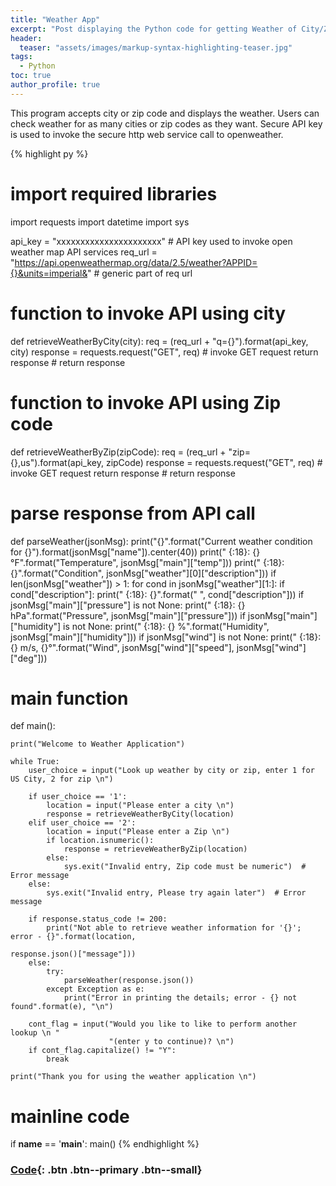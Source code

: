 ```yaml
---
title: "Weather App"
excerpt: "Post displaying the Python code for getting Weather of City/Zip."
header:
  teaser: "assets/images/markup-syntax-highlighting-teaser.jpg"
tags: 
  - Python
toc: true
author_profile: true
---
```


This program accepts city or zip code and displays the weather. Users can check weather for as many cities or zip codes as they want. Secure API key is used to invoke the secure http web service call to openweather.


{% highlight py %}
# import required libraries
import requests
import datetime
import sys

api_key = "xxxxxxxxxxxxxxxxxxxxxx"    # API key used to invoke open weather map API services
req_url = "https://api.openweathermap.org/data/2.5/weather?APPID={}&units=imperial&"    # generic part of req url


# function to invoke API using city
def retrieveWeatherByCity(city):
    req = (req_url + "q={}").format(api_key, city)
    response = requests.request("GET", req)  # invoke GET request
    return response     # return response


# function to invoke API using Zip code
def retrieveWeatherByZip(zipCode):
    req = (req_url + "zip={},us").format(api_key, zipCode)
    response = requests.request("GET", req)  # invoke GET request
    return response     # return response


# parse response from API call
def parseWeather(jsonMsg):
    print("{}".format("Current weather condition for {}").format(jsonMsg["name"]).center(40))
    print(" {:18}:  {}°F".format("Temperature", jsonMsg["main"]["temp"]))
    print(" {:18}:  {}".format("Condition", jsonMsg["weather"][0]["description"]))
    if len(jsonMsg["weather"]) > 1:
        for cond in jsonMsg["weather"][1:]:
            if cond["description"]:
                print(" {:18}:  {}".format(" ", cond["description"]))
    if jsonMsg["main"]["pressure"] is not None:
        print(" {:18}:  {} hPa".format("Pressure", jsonMsg["main"]["pressure"]))
    if jsonMsg["main"]["humidity"] is not None:
        print(" {:18}:  {} %".format("Humidity", jsonMsg["main"]["humidity"]))
    if jsonMsg["wind"] is not None:
        print(" {:18}:  {} m/s, {}°".format("Wind", jsonMsg["wind"]["speed"], jsonMsg["wind"]["deg"]))


# main function
def main():

    print("Welcome to Weather Application")

    while True:
        user_choice = input("Look up weather by city or zip, enter 1 for US City, 2 for zip \n")

        if user_choice == '1':
            location = input("Please enter a city \n")
            response = retrieveWeatherByCity(location)
        elif user_choice == '2':
            location = input("Please enter a Zip \n")
            if location.isnumeric():
                response = retrieveWeatherByZip(location)
            else:
                sys.exit("Invalid entry, Zip code must be numeric")  # Error message
        else:
            sys.exit("Invalid entry, Please try again later")  # Error message

        if response.status_code != 200:
            print("Not able to retrieve weather information for '{}'; error - {}".format(location,
                                                                                      response.json()["message"]))
        else:
            try:
                parseWeather(response.json())
            except Exception as e:
                print("Error in printing the details; error - {} not found".format(e), "\n")

        cont_flag = input("Would you like to like to perform another lookup \n "
                          "(enter y to continue)? \n")
        if cont_flag.capitalize() != "Y":
            break

    print("Thank you for using the weather application \n")


# mainline code
if __name__ == '__main__':
    main()
{% endhighlight %}

### [Code](https://github.com/GARV3007/Weather-App/blob/main/Assignment_12.1_Final_Project.py){: .btn .btn--primary .btn--small}
